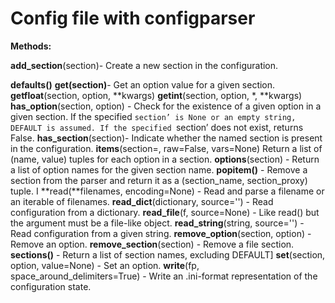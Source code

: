 # Config file with configparser

**Methods:**

**add_section**(section)- Create a new section in the configuration.

**defaults()**
**get(section)**-   Get an option value for a given section.
**getfloat**(section, option, **kwargs)
**getint**(section, option, *,  **kwargs)
**has_option**(section, option) -   Check for the existence of a given option in a given section.
                                If the specified `section’ is None or an empty string, DEFAULT is assumed.
                                If the specified `section’ does not exist, returns False.
**has_section**(section)-   Indicate whether the named section is present in the configuration.
**items**(section=<object object>, raw=False, vars=None)      Return a list of (name, value) tuples for each option in a section.
**options**(section) -       Return a list of option names for the given section name.
**popitem()** -              Remove a section from the parser and return it as a (section_name, section_proxy) tuple. I
**read(**filenames, encoding=None) -   Read and parse a filename or an iterable of filenames.
**read_dict**(dictionary, source='<dict>') -     Read configuration from a dictionary.
**read_file**(f, source=None) -                 Like read() but the argument must be a file-like object.
**read_string**(string, source='<string>') -         Read configuration from a given string.
**remove_option**(section, option) -       Remove an option.
**remove_section**(section) -            Remove a file section.
**sections()** -                         Return a list of section names, excluding DEFAULT]
**set**(section, option, value=None) -   Set an option.
**write**(fp, space_around_delimiters=True) -     Write an .ini-format representation of the configuration state.


